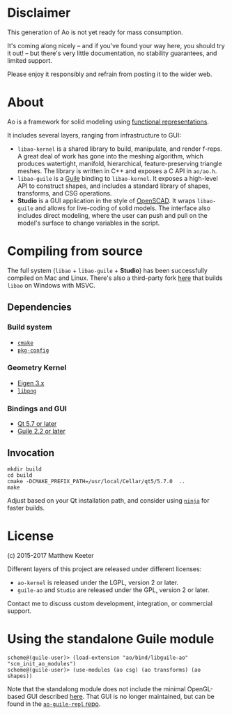 # Disclaimer
This generation of Ao is not yet ready for mass consumption.

It's coming along nicely –
and if you've found your way here,
you should try it out! –
but there's very little documentation,
no stability guarantees,
and limited support.

Please enjoy it responsibly and refrain from posting it to the wider web.

# About
Ao is a framework for solid modeling using
[functional representations](https://en.wikipedia.org/wiki/Function_representation).

It includes several layers, ranging from infrastructure to GUI:

- `libao-kernel` is a shared library to build, manipulate, and render f-reps.
A great deal of work has gone into the meshing algorithm,
which produces watertight, manifold,
hierarchical, feature-preserving triangle meshes.
The library is written in C++ and exposes a C API in `ao/ao.h`.
- `libao-guile` is a [Guile](https://www.gnu.org/software/guile/)
binding to `libao-kernel`.
It exposes a high-level API to construct shapes,
and includes a standard library
of shapes, transforms, and CSG operations.
- **Studio** is a GUI application in the style of
[OpenSCAD](http://www.openscad.org/).
It wraps `libao-guile` and allows for live-coding of solid models.
The interface also includes direct modeling,
where the user can push and pull on the model's surface
to change variables in the script.

# Compiling from source
The full system (`libao` + `libao-guile` + **Studio**)
has been successfully compiled on Mac and Linux.
There's also a third-party fork
[here](https://github.com/bradrothenberg/ao/tree/win64)
that builds `libao` on Windows with MSVC.

## Dependencies
### Build system
- [`cmake`](https://cmake.org/)
- [`pkg-config`](https://www.freedesktop.org/wiki/Software/pkg-config/)

### Geometry Kernel
- [Eigen 3.x](http://eigen.tuxfamily.org/index.php?title=Main_Page)
- [`libpng`](http://www.libpng.org/pub/png/libpng.html)

### Bindings and GUI
- [Qt 5.7 or later](https://www.qt.io)
- [Guile 2.2 or later](https://www.gnu.org/software/guile/)

## Invocation
```
mkdir build
cd build
cmake -DCMAKE_PREFIX_PATH=/usr/local/Cellar/qt5/5.7.0  ..
make
```
Adjust based on your Qt installation path, and consider using [`ninja`](https://ninja-build.org/) for faster builds.

# License
(c) 2015-2017 Matthew Keeter

Different layers of this project are released under different licenses:
- `ao-kernel` is released under the LGPL, version 2 or later.
- `guile-ao` and `Studio` are released under the GPL, version 2 or later.

Contact me to discuss custom development,
integration,
or commercial support.

# Using the standalone Guile module
```
scheme@(guile-user)> (load-extension "ao/bind/libguile-ao" "scm_init_ao_modules")
scheme@(guile-user)> (use-modules (ao csg) (ao transforms) (ao shapes))
```

Note that the standalong module does not include
the minimal OpenGL-based GUI described
[here](https://mattkeeter.com/projects/ao).
That GUI is no longer maintained,
but can be found in the [`ao-guile-repl` repo](https://github.com/mkeeter/ao-guile-repl).
